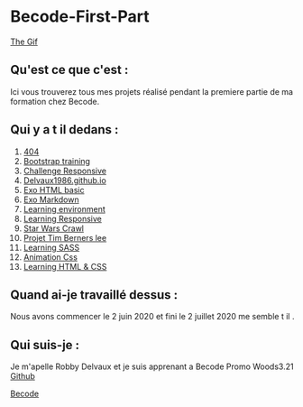 # Becode-First-Part


[The Gif]("/assets/gif.gif")




## Qu'est ce que c'est :
Ici vous trouverez tous mes projets réalisé pendant la premiere partie de ma formation chez Becode.

## Qui y a t il dedans :

1. [404](https://github.com/Delvaux1986/Becode-First-Part/tree/master/404)
2. [Bootstrap training](https://github.com/Delvaux1986/Becode-First-Part/tree/master/Bootstrap%20Train)
3. [Challenge Responsive](https://github.com/Delvaux1986/Becode-First-Part/tree/master/Challenge%20Responsive)
4. [Delvaux1986.github.io](https://github.com/Delvaux1986/Becode-First-Part/tree/master/Delvaux1986.github.io)
5. [Exo HTML basic](https://github.com/Delvaux1986/Becode-First-Part/tree/master/Exo%20Html%20Basic)
5. [Exo Markdown](https://github.com/Delvaux1986/Becode-First-Part/tree/master/Exo%20MarkDown)
6. [Learning environment](https://github.com/Delvaux1986/Becode-First-Part/tree/master/Learning%20Environment)
7. [Learning Responsive](https://github.com/Delvaux1986/Becode-First-Part/tree/master/Learning%20Responsive)
8. [Star Wars Crawl](https://github.com/Delvaux1986/Becode-First-Part/tree/master/Star%20Wars%20Crawl)
9. [Projet Tim Berners lee](https://github.com/Delvaux1986/Becode-First-Part/tree/master/Tim%20Berners%20Lee)
10. [Learning SASS](https://github.com/Delvaux1986/Becode-First-Part/tree/master/Turlututu.io)
11. [Animation Css](https://github.com/Delvaux1986/Becode-First-Part/tree/master/animation%20CSS)
12. [Learning HTML & CSS](https://github.com/Delvaux1986/Becode-First-Part/tree/master/progressive%20enhancement)

## Quand ai-je travaillé dessus :

Nous avons commencer le 2 juin 2020 et fini le 2 juillet 2020 me semble t il .

## Qui suis-je :

Je m'apelle Robby Delvaux et je suis apprenant a Becode Promo Woods3.21 
[Github](https://github.com/Delvaux1986)




[Becode]("assets/becode.png")
